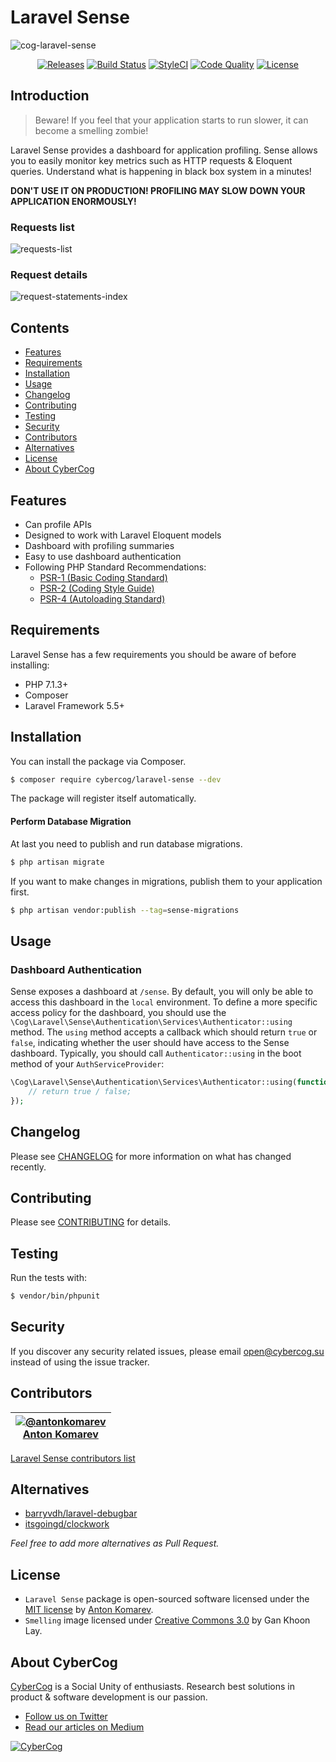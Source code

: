 # Laravel Sense

![cog-laravel-sense](https://user-images.githubusercontent.com/1849174/46022813-fed4b300-c0eb-11e8-84c0-91a251c7d001.png)

<p align="center">
<a href="https://github.com/cybercog/laravel-sense/releases"><img src="https://img.shields.io/github/release/cybercog/laravel-sense.svg?style=flat-square" alt="Releases"></a>
<a href="https://travis-ci.org/cybercog/laravel-sense"><img src="https://img.shields.io/travis/cybercog/laravel-sense/master.svg?style=flat-square" alt="Build Status"></a>
<a href="https://styleci.io/repos/150279516"><img src="https://styleci.io/repos/150279516/shield" alt="StyleCI"></a>
<a href="https://scrutinizer-ci.com/g/cybercog/laravel-sense/?branch=master"><img src="https://img.shields.io/scrutinizer/g/cybercog/laravel-sense.svg?style=flat-square" alt="Code Quality"></a>
<a href="https://github.com/cybercog/laravel-sense/blob/master/LICENSE"><img src="https://img.shields.io/github/license/cybercog/laravel-sense.svg?style=flat-square" alt="License"></a>
</p>

## Introduction

> Beware! If you feel that your application starts to run slower, it can become a smelling zombie!

Laravel Sense provides a dashboard for application profiling. Sense allows you to easily monitor key metrics such as HTTP requests & Eloquent queries.
Understand what is happening in black box system in a minutes!

**DON'T USE IT ON PRODUCTION! PROFILING MAY SLOW DOWN YOUR APPLICATION ENORMOUSLY!**

### Requests list

![requests-list](https://user-images.githubusercontent.com/1849174/46025584-f7b0a380-c0f1-11e8-92f4-3dcb13364d65.png)

### Request details

![request-statements-index](https://user-images.githubusercontent.com/1849174/46025620-0d25cd80-c0f2-11e8-9b97-845b2f49242b.png)

## Contents

- [Features](#features)
- [Requirements](#requirements)
- [Installation](#installation)
- [Usage](#usage)
- [Changelog](#changelog)
- [Contributing](#contributing)
- [Testing](#testing)
- [Security](#security)
- [Contributors](#contributors)
- [Alternatives](#alternatives)
- [License](#license)
- [About CyberCog](#about-cybercog)

## Features

- Can profile APIs
- Designed to work with Laravel Eloquent models
- Dashboard with profiling summaries
- Easy to use dashboard authentication
- Following PHP Standard Recommendations:
  - [PSR-1 (Basic Coding Standard)](http://www.php-fig.org/psr/psr-1/)
  - [PSR-2 (Coding Style Guide)](http://www.php-fig.org/psr/psr-2/)
  - [PSR-4 (Autoloading Standard)](http://www.php-fig.org/psr/psr-4/)

## Requirements

Laravel Sense has a few requirements you should be aware of before installing:

- PHP 7.1.3+
- Composer
- Laravel Framework 5.5+

## Installation

You can install the package via Composer.

```sh
$ composer require cybercog/laravel-sense --dev
```

The package will register itself automatically.

#### Perform Database Migration

At last you need to publish and run database migrations.

```sh
$ php artisan migrate
```

If you want to make changes in migrations, publish them to your application first.

```sh
$ php artisan vendor:publish --tag=sense-migrations
```

## Usage

### Dashboard Authentication

Sense exposes a dashboard at `/sense`. By default, you will only be able to access this dashboard in the `local` environment.
To define a more specific access policy for the dashboard, you should use the `\Cog\Laravel\Sense\Authentication\Services\Authenticator::using` method.
The `using` method accepts a callback which should return `true` or `false`, indicating whether the user should have access to the Sense dashboard.
Typically, you should call `Authenticator::using` in the boot method of your `AuthServiceProvider`:

```php
\Cog\Laravel\Sense\Authentication\Services\Authenticator::using(function ($request) {
    // return true / false;
});
```

## Changelog

Please see [CHANGELOG](CHANGELOG.md) for more information on what has changed recently.

## Contributing

Please see [CONTRIBUTING](CONTRIBUTING.md) for details.

## Testing

Run the tests with:

```sh
$ vendor/bin/phpunit
```

## Security

If you discover any security related issues, please email open@cybercog.su instead of using the issue tracker.

## Contributors

| <a href="https://github.com/antonkomarev">![@antonkomarev](https://avatars.githubusercontent.com/u/1849174?s=110)<br />Anton Komarev</a> |  
| :---: |

[Laravel Sense contributors list](../../contributors)

## Alternatives

- [barryvdh/laravel-debugbar](https://github.com/barryvdh/laravel-debugbar)
- [itsgoingd/clockwork](https://github.com/itsgoingd/clockwork)

*Feel free to add more alternatives as Pull Request.*

## License

- `Laravel Sense` package is open-sourced software licensed under the [MIT license](LICENSE) by [Anton Komarev](https://github.com/antonkomarev/).
- `Smelling` image licensed under [Creative Commons 3.0](https://creativecommons.org/licenses/by/3.0/us/) by Gan Khoon Lay.

## About CyberCog

[CyberCog](http://www.cybercog.ru) is a Social Unity of enthusiasts. Research best solutions in product & software development is our passion.

- [Follow us on Twitter](https://twitter.com/cybercog)
- [Read our articles on Medium](https://medium.com/cybercog)

<a href="http://cybercog.ru"><img src="https://cloud.githubusercontent.com/assets/1849174/18418932/e9edb390-7860-11e6-8a43-aa3fad524664.png" alt="CyberCog"></a>
